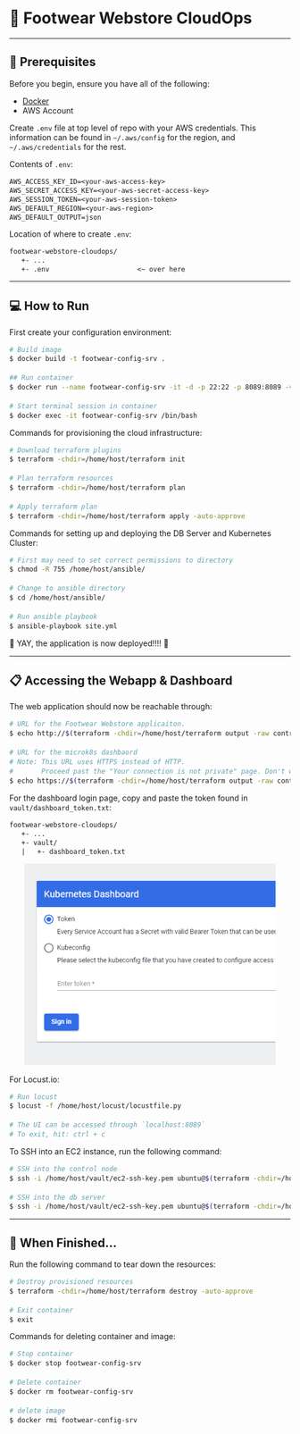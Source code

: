 # 👟 Footwear Webstore CloudOps  

-----

## 🚧 Prerequisites  

Before you begin, ensure you have all of the following:  
- [Docker](https://docs.docker.com/get-docker/)
- AWS Account
  
Create `.env` file at top level of repo with your AWS credentials. This information can be found in `~/.aws/config` for the region, and `~/.aws/credentials` for the rest.  

Contents of `.env`:  
```
AWS_ACCESS_KEY_ID=<your-aws-access-key>
AWS_SECRET_ACCESS_KEY=<your-aws-secret-access-key>
AWS_SESSION_TOKEN=<your-aws-session-token>
AWS_DEFAULT_REGION=<your-aws-region>
AWS_DEFAULT_OUTPUT=json
```

Location of where to create `.env`:  
```
footwear-webstore-cloudops/
   +- ...
   +- .env                      <~ over here
```

-----

## 💻 How to Run  

First create your configuration environment:  
```bash
# Build image
$ docker build -t footwear-config-srv .

## Run container
$ docker run --name footwear-config-srv -it -d -p 22:22 -p 8089:8089 -v "$(pwd):/home/host" --env-file .env footwear-config-srv

# Start terminal session in container
$ docker exec -it footwear-config-srv /bin/bash
```

Commands for provisioning the cloud infrastructure:  
```bash
# Download terraform plugins
$ terraform -chdir=/home/host/terraform init

# Plan terraform resources
$ terraform -chdir=/home/host/terraform plan

# Apply terraform plan
$ terraform -chdir=/home/host/terraform apply -auto-approve
```

Commands for setting up and deploying the DB Server and Kubernetes Cluster:  
```bash
# First may need to set correct permissions to directory
$ chmod -R 755 /home/host/ansible/

# Change to ansible directory
$ cd /home/host/ansible/

# Run ansible playbook
$ ansible-playbook site.yml
```

🎉 YAY, the application is now deployed!!!! 🎉  

-----  

## 📋 Accessing the Webapp & Dashboard  

The web application should now be reachable through:  
```bash
# URL for the Footwear Webstore applicaiton.
$ echo http://$(terraform -chdir=/home/host/terraform output -raw control_node_ip):30000/products.php

# URL for the microk8s dashbaord
# Note: This URL uses HTTPS instead of HTTP. 
#       Proceed past the "Your connection is not private" page. Don't worry, it's safe. 
$ echo https://$(terraform -chdir=/home/host/terraform output -raw control_node_ip):31000
```

For the dashboard login page, copy and paste the token found in `vault/dashboard_token.txt`:  
```
footwear-webstore-cloudops/
   +- ...
   +- vault/
   |   +- dashboard_token.txt
```

<p align="center">
<img width="450" src="https://github.com/TyroneWu547/footwear-webstore-cloudops/blob/main/docs/dashboard_login.png">
</p>

For Locust.io:  
```bash
# Run locust
$ locust -f /home/host/locust/locustfile.py

# The UI can be accessed through `localhost:8089`
# To exit, hit: ctrl + c
```

To SSH into an EC2 instance, run the following command:  
```bash
# SSH into the control node
$ ssh -i /home/host/vault/ec2-ssh-key.pem ubuntu@$(terraform -chdir=/home/host/terraform output -raw control_node_ip)

# SSH into the db server
$ ssh -i /home/host/vault/ec2-ssh-key.pem ubuntu@$(terraform -chdir=/home/host/terraform output -raw database_server_ip)
```

-----  

## 🧹 When Finished...  

Run the following command to tear down the resources:  
```bash
# Destroy provisioned resources
$ terraform -chdir=/home/host/terraform destroy -auto-approve

# Exit container
$ exit
```

Commands for deleting container and image:  
```bash
# Stop container
$ docker stop footwear-config-srv

# Delete container
$ docker rm footwear-config-srv

# delete image
$ docker rmi footwear-config-srv
```
